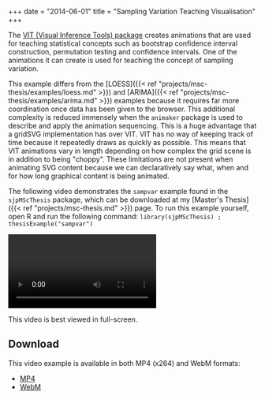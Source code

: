 +++
date = "2014-06-01"
title = "Sampling Variation Teaching Visualisation"
+++

The [VIT (Visual Inference Tools) package](https://www.stat.auckland.ac.nz/~wild/VIT/)
creates animations that are used for teaching statistical concepts such as
bootstrap confidence interval construction, permutation testing and confidence
intervals. One of the animations it can create is used for teaching the concept
of sampling variation.

This example differs from the [LOESS]({{< ref "projects/msc-thesis/examples/loess.md" >}}) and
[ARIMA]({{< ref "projects/msc-thesis/examples/arima.md" >}}) examples because it requires far more
coordination once data has been given to the browser. This additional
complexity is reduced immensely when the `animaker` package is used to describe
and apply the animation sequencing. This is a huge advantage that a gridSVG
implementation has over VIT. VIT has no way of keeping track of time because it
repeatedly draws as quickly as possible. This means that VIT animations vary in
length depending on how complex the grid scene is in addition to being
"choppy". These limitations are not present when animating SVG content because
we can declaratively say what, when and for how long graphical content is being
animated.

The following video demonstrates the `sampvar` example found in the
`sjpMScThesis` package, which can be downloaded at my [Master's Thesis]({{< ref "projects/msc-thesis.md" >}}) page.
To run this example yourself, open R and run the following
command: `library(sjpMScThesis) ; thesisExample("sampvar")`

<video controls class="span-90pc">
  <source src="sampling-variation.mp4" type="video/mp4; codecs=avc1.64001E">
  <source src="sampling-variation.webm" type="video/webm; codecs=vp8">
  <source src="sampling-variation-iphone.mp4" type="video/mp4; codecs=avc1.42E01E">
</video>

This video is best viewed in full-screen.

## Download

This video example is available in both MP4 (x264) and WebM formats:

* [MP4](sampling-variation.mp4)
* [WebM](sampling-variation.webm)

<script async src="/scripts/video-detect.js"></script>
